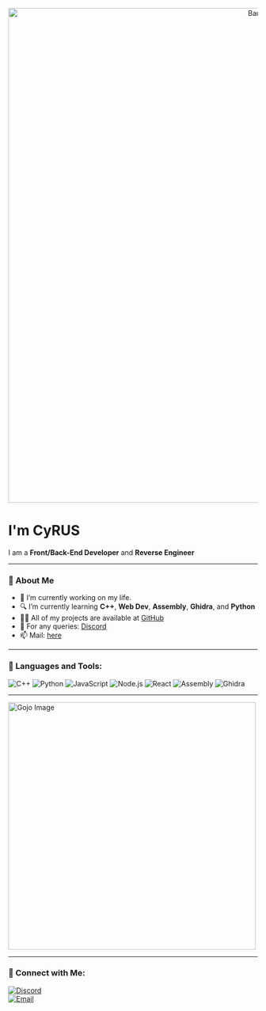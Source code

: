 <p align="center">
  <img src="https://pin.it/19yhbsOo9" alt="Banner" width="1000">
</p>




# I'm CyRUS  
I am a **Front/Back-End Developer** and **Reverse Engineer**

---

### 📝 About Me
- 🔭 I’m currently working on my life.
- 🔍 I’m currently learning **C++**, **Web Dev**, **Assembly**, **Ghidra**, and **Python**
- 👨‍💻 All of my projects are available at [GitHub](https://github.com/CyRUS-wq)
- 💬 For any queries: [Discord](https://discord.gg/Q9K5bFS8)
- 📫 Mail: [here](arun3thakur11112@gmail.com@gmail.com)

---

### 🔧 Languages and Tools:
![C++](https://img.shields.io/badge/-C++-00599C?&logo=C++)
![Python](https://img.shields.io/badge/-Python-000?&logo=Python)
![JavaScript](https://img.shields.io/badge/-JavaScript-F7DF1E?&logo=javascript)
![Node.js](https://img.shields.io/badge/-Node.js-339933?&logo=Node.js)
![React](https://img.shields.io/badge/-React-61DAFB?&logo=React)
![Assembly](https://img.shields.io/badge/-Assembly-lightgrey)
![Ghidra](https://img.shields.io/badge/-Ghidra-orange)

---

<p align="left">
  <img src="gojo.JPG" alt="Gojo Image" width="500">
</p>

---

### 💬 Connect with Me:
[![Discord](https://img.shields.io/badge/Celestia-lightgrey?logo=discord)](https://discord.gg/Q9K5bFS8)  
[![Email](https://img.shields.io/badge/Email-blue?logo=gmail)](mailto:arun3thakur11112@gmail.com)
